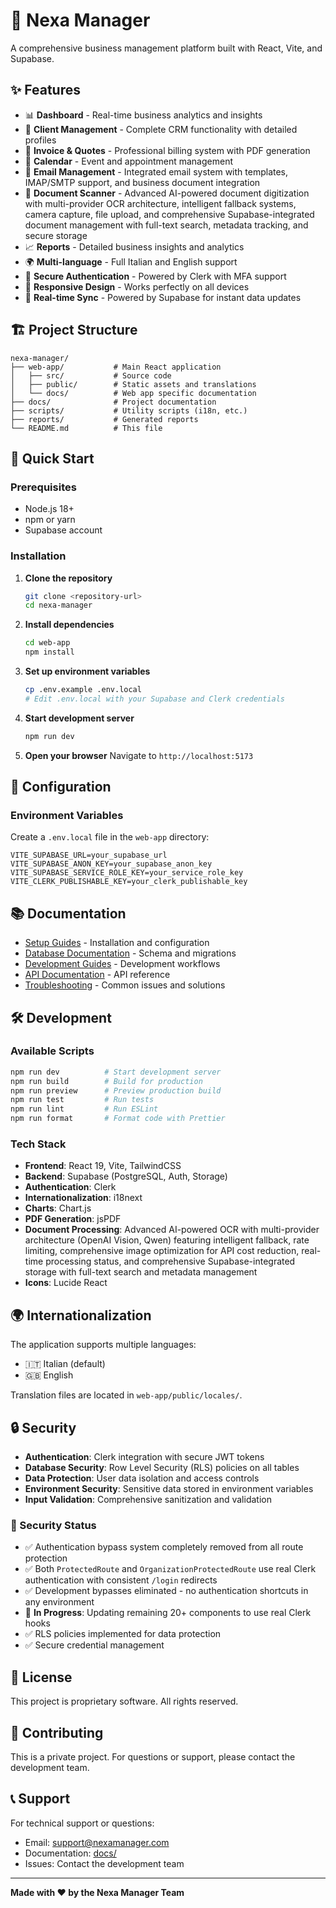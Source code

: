 # 🚀 Nexa Manager

A comprehensive business management platform built with React, Vite, and Supabase.

## ✨ Features

- 📊 **Dashboard** - Real-time business analytics and insights
- 👥 **Client Management** - Complete CRM functionality with detailed profiles
- 🧾 **Invoice & Quotes** - Professional billing system with PDF generation
- 📅 **Calendar** - Event and appointment management
- 📧 **Email Management** - Integrated email system with templates, IMAP/SMTP support, and business document integration
- 📄 **Document Scanner** - Advanced AI-powered document digitization with multi-provider OCR architecture, intelligent fallback systems, camera capture, file upload, and comprehensive Supabase-integrated document management with full-text search, metadata tracking, and secure storage
- 📈 **Reports** - Detailed business insights and analytics
- 🌍 **Multi-language** - Full Italian and English support
- 🔐 **Secure Authentication** - Powered by Clerk with MFA support
- 📱 **Responsive Design** - Works perfectly on all devices
- 💾 **Real-time Sync** - Powered by Supabase for instant data updates

## 🏗️ Project Structure

```
nexa-manager/
├── web-app/           # Main React application
│   ├── src/           # Source code
│   ├── public/        # Static assets and translations
│   └── docs/          # Web app specific documentation
├── docs/              # Project documentation
├── scripts/           # Utility scripts (i18n, etc.)
├── reports/           # Generated reports
└── README.md          # This file
```

## 🚀 Quick Start

### Prerequisites
- Node.js 18+ 
- npm or yarn
- Supabase account

### Installation

1. **Clone the repository**
   ```bash
   git clone <repository-url>
   cd nexa-manager
   ```

2. **Install dependencies**
   ```bash
   cd web-app
   npm install
   ```

3. **Set up environment variables**
   ```bash
   cp .env.example .env.local
   # Edit .env.local with your Supabase and Clerk credentials
   ```

4. **Start development server**
   ```bash
   npm run dev
   ```

5. **Open your browser**
   Navigate to `http://localhost:5173`

## 🔧 Configuration

### Environment Variables
Create a `.env.local` file in the `web-app` directory:

```env
VITE_SUPABASE_URL=your_supabase_url
VITE_SUPABASE_ANON_KEY=your_supabase_anon_key
VITE_SUPABASE_SERVICE_ROLE_KEY=your_service_role_key
VITE_CLERK_PUBLISHABLE_KEY=your_clerk_publishable_key
```

## 📚 Documentation

- [Setup Guides](docs/setup/) - Installation and configuration
- [Database Documentation](docs/database/) - Schema and migrations
- [Development Guides](docs/development/) - Development workflows
- [API Documentation](docs/api/) - API reference
- [Troubleshooting](docs/troubleshooting/) - Common issues and solutions

## 🛠️ Development

### Available Scripts

```bash
npm run dev          # Start development server
npm run build        # Build for production
npm run preview      # Preview production build
npm run test         # Run tests
npm run lint         # Run ESLint
npm run format       # Format code with Prettier
```

### Tech Stack

- **Frontend**: React 19, Vite, TailwindCSS
- **Backend**: Supabase (PostgreSQL, Auth, Storage)
- **Authentication**: Clerk
- **Internationalization**: i18next
- **Charts**: Chart.js
- **PDF Generation**: jsPDF
- **Document Processing**: Advanced AI-powered OCR with multi-provider architecture (OpenAI Vision, Qwen) featuring intelligent fallback, rate limiting, comprehensive image optimization for API cost reduction, real-time processing status, and comprehensive Supabase-integrated storage with full-text search and metadata management
- **Icons**: Lucide React

## 🌍 Internationalization

The application supports multiple languages:
- 🇮🇹 Italian (default)
- 🇬🇧 English

Translation files are located in `web-app/public/locales/`.

## 🔒 Security

- **Authentication**: Clerk integration with secure JWT tokens
- **Database Security**: Row Level Security (RLS) policies on all tables
- **Data Protection**: User data isolation and access controls
- **Environment Security**: Sensitive data stored in environment variables
- **Input Validation**: Comprehensive sanitization and validation

### 🚨 Security Status
- ✅ Authentication bypass system completely removed from all route protection
- ✅ Both `ProtectedRoute` and `OrganizationProtectedRoute` use real Clerk authentication with consistent `/login` redirects
- ✅ Development bypasses eliminated - no authentication shortcuts in any environment
- 🔄 **In Progress**: Updating remaining 20+ components to use real Clerk hooks
- ✅ RLS policies implemented for data protection
- ✅ Secure credential management

## 📄 License

This project is proprietary software. All rights reserved.

## 🤝 Contributing

This is a private project. For questions or support, please contact the development team.

## 📞 Support

For technical support or questions:
- Email: support@nexamanager.com
- Documentation: [docs/](docs/)
- Issues: Contact the development team

---

**Made with ❤️ by the Nexa Manager Team**
